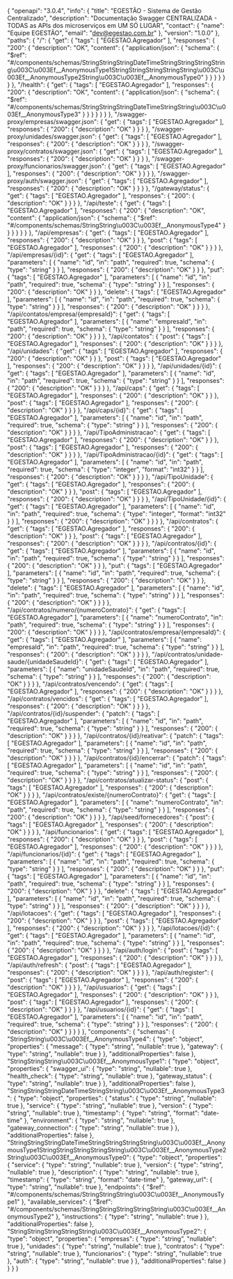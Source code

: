 {
  "openapi": "3.0.4",
  "info": {
    "title": "EGESTÃO - Sistema de Gestão Centralizado",
    "description": "Documentação Swagger CENTRALIZADA - TODAS as APIs dos microserviços em UM SÓ LUGAR",
    "contact": {
      "name": "Equipe EGESTÃO",
      "email": "dev@egestao.com.br"
    },
    "version": "1.0.0"
  },
  "paths": {
    "/": {
      "get": {
        "tags": [
          "EGESTAO.Agregador"
        ],
        "responses": {
          "200": {
            "description": "OK",
            "content": {
              "application/json": {
                "schema": {
                  "$ref": "#/components/schemas/StringStringStringDateTimeStringStringStringString\u003C\u003Ef__AnonymousType1StringStringStringStringString\u003C\u003Ef__AnonymousType2String\u003C\u003Ef__AnonymousType0"
                }
              }
            }
          }
        }
      }
    },
    "/health": {
      "get": {
        "tags": [
          "EGESTAO.Agregador"
        ],
        "responses": {
          "200": {
            "description": "OK",
            "content": {
              "application/json": {
                "schema": {
                  "$ref": "#/components/schemas/StringStringStringDateTimeStringString\u003C\u003Ef__AnonymousType3"
                }
              }
            }
          }
        }
      }
    },
    "/swagger-proxy/empresas/swagger.json": {
      "get": {
        "tags": [
          "EGESTAO.Agregador"
        ],
        "responses": {
          "200": {
            "description": "OK"
          }
        }
      }
    },
    "/swagger-proxy/unidades/swagger.json": {
      "get": {
        "tags": [
          "EGESTAO.Agregador"
        ],
        "responses": {
          "200": {
            "description": "OK"
          }
        }
      }
    },
    "/swagger-proxy/contratos/swagger.json": {
      "get": {
        "tags": [
          "EGESTAO.Agregador"
        ],
        "responses": {
          "200": {
            "description": "OK"
          }
        }
      }
    },
    "/swagger-proxy/funcionarios/swagger.json": {
      "get": {
        "tags": [
          "EGESTAO.Agregador"
        ],
        "responses": {
          "200": {
            "description": "OK"
          }
        }
      }
    },
    "/swagger-proxy/auth/swagger.json": {
      "get": {
        "tags": [
          "EGESTAO.Agregador"
        ],
        "responses": {
          "200": {
            "description": "OK"
          }
        }
      }
    },
    "/gateway/status": {
      "get": {
        "tags": [
          "EGESTAO.Agregador"
        ],
        "responses": {
          "200": {
            "description": "OK"
          }
        }
      }
    },
    "/api/teste": {
      "get": {
        "tags": [
          "EGESTAO.Agregador"
        ],
        "responses": {
          "200": {
            "description": "OK",
            "content": {
              "application/json": {
                "schema": {
                  "$ref": "#/components/schemas/StringString\u003C\u003Ef__AnonymousType4"
                }
              }
            }
          }
        }
      }
    },
    "/api/empresas": {
      "get": {
        "tags": [
          "EGESTAO.Agregador"
        ],
        "responses": {
          "200": {
            "description": "OK"
          }
        }
      },
      "post": {
        "tags": [
          "EGESTAO.Agregador"
        ],
        "responses": {
          "200": {
            "description": "OK"
          }
        }
      }
    },
    "/api/empresas/{id}": {
      "get": {
        "tags": [
          "EGESTAO.Agregador"
        ],
        "parameters": [
          {
            "name": "id",
            "in": "path",
            "required": true,
            "schema": {
              "type": "string"
            }
          }
        ],
        "responses": {
          "200": {
            "description": "OK"
          }
        }
      },
      "put": {
        "tags": [
          "EGESTAO.Agregador"
        ],
        "parameters": [
          {
            "name": "id",
            "in": "path",
            "required": true,
            "schema": {
              "type": "string"
            }
          }
        ],
        "responses": {
          "200": {
            "description": "OK"
          }
        }
      },
      "delete": {
        "tags": [
          "EGESTAO.Agregador"
        ],
        "parameters": [
          {
            "name": "id",
            "in": "path",
            "required": true,
            "schema": {
              "type": "string"
            }
          }
        ],
        "responses": {
          "200": {
            "description": "OK"
          }
        }
      }
    },
    "/api/contatos/empresa/{empresaId}": {
      "get": {
        "tags": [
          "EGESTAO.Agregador"
        ],
        "parameters": [
          {
            "name": "empresaId",
            "in": "path",
            "required": true,
            "schema": {
              "type": "string"
            }
          }
        ],
        "responses": {
          "200": {
            "description": "OK"
          }
        }
      }
    },
    "/api/contatos": {
      "post": {
        "tags": [
          "EGESTAO.Agregador"
        ],
        "responses": {
          "200": {
            "description": "OK"
          }
        }
      }
    },
    "/api/unidades": {
      "get": {
        "tags": [
          "EGESTAO.Agregador"
        ],
        "responses": {
          "200": {
            "description": "OK"
          }
        }
      },
      "post": {
        "tags": [
          "EGESTAO.Agregador"
        ],
        "responses": {
          "200": {
            "description": "OK"
          }
        }
      }
    },
    "/api/unidades/{id}": {
      "get": {
        "tags": [
          "EGESTAO.Agregador"
        ],
        "parameters": [
          {
            "name": "id",
            "in": "path",
            "required": true,
            "schema": {
              "type": "string"
            }
          }
        ],
        "responses": {
          "200": {
            "description": "OK"
          }
        }
      }
    },
    "/api/caps": {
      "get": {
        "tags": [
          "EGESTAO.Agregador"
        ],
        "responses": {
          "200": {
            "description": "OK"
          }
        }
      },
      "post": {
        "tags": [
          "EGESTAO.Agregador"
        ],
        "responses": {
          "200": {
            "description": "OK"
          }
        }
      }
    },
    "/api/caps/{id}": {
      "get": {
        "tags": [
          "EGESTAO.Agregador"
        ],
        "parameters": [
          {
            "name": "id",
            "in": "path",
            "required": true,
            "schema": {
              "type": "string"
            }
          }
        ],
        "responses": {
          "200": {
            "description": "OK"
          }
        }
      }
    },
    "/api/TipoAdministracao": {
      "get": {
        "tags": [
          "EGESTAO.Agregador"
        ],
        "responses": {
          "200": {
            "description": "OK"
          }
        }
      },
      "post": {
        "tags": [
          "EGESTAO.Agregador"
        ],
        "responses": {
          "200": {
            "description": "OK"
          }
        }
      }
    },
    "/api/TipoAdministracao/{id}": {
      "get": {
        "tags": [
          "EGESTAO.Agregador"
        ],
        "parameters": [
          {
            "name": "id",
            "in": "path",
            "required": true,
            "schema": {
              "type": "integer",
              "format": "int32"
            }
          }
        ],
        "responses": {
          "200": {
            "description": "OK"
          }
        }
      }
    },
    "/api/TipoUnidade": {
      "get": {
        "tags": [
          "EGESTAO.Agregador"
        ],
        "responses": {
          "200": {
            "description": "OK"
          }
        }
      },
      "post": {
        "tags": [
          "EGESTAO.Agregador"
        ],
        "responses": {
          "200": {
            "description": "OK"
          }
        }
      }
    },
    "/api/TipoUnidade/{id}": {
      "get": {
        "tags": [
          "EGESTAO.Agregador"
        ],
        "parameters": [
          {
            "name": "id",
            "in": "path",
            "required": true,
            "schema": {
              "type": "integer",
              "format": "int32"
            }
          }
        ],
        "responses": {
          "200": {
            "description": "OK"
          }
        }
      }
    },
    "/api/contratos": {
      "get": {
        "tags": [
          "EGESTAO.Agregador"
        ],
        "responses": {
          "200": {
            "description": "OK"
          }
        }
      },
      "post": {
        "tags": [
          "EGESTAO.Agregador"
        ],
        "responses": {
          "200": {
            "description": "OK"
          }
        }
      }
    },
    "/api/contratos/{id}": {
      "get": {
        "tags": [
          "EGESTAO.Agregador"
        ],
        "parameters": [
          {
            "name": "id",
            "in": "path",
            "required": true,
            "schema": {
              "type": "string"
            }
          }
        ],
        "responses": {
          "200": {
            "description": "OK"
          }
        }
      },
      "put": {
        "tags": [
          "EGESTAO.Agregador"
        ],
        "parameters": [
          {
            "name": "id",
            "in": "path",
            "required": true,
            "schema": {
              "type": "string"
            }
          }
        ],
        "responses": {
          "200": {
            "description": "OK"
          }
        }
      },
      "delete": {
        "tags": [
          "EGESTAO.Agregador"
        ],
        "parameters": [
          {
            "name": "id",
            "in": "path",
            "required": true,
            "schema": {
              "type": "string"
            }
          }
        ],
        "responses": {
          "200": {
            "description": "OK"
          }
        }
      }
    },
    "/api/contratos/numero/{numeroContrato}": {
      "get": {
        "tags": [
          "EGESTAO.Agregador"
        ],
        "parameters": [
          {
            "name": "numeroContrato",
            "in": "path",
            "required": true,
            "schema": {
              "type": "string"
            }
          }
        ],
        "responses": {
          "200": {
            "description": "OK"
          }
        }
      }
    },
    "/api/contratos/empresa/{empresaId}": {
      "get": {
        "tags": [
          "EGESTAO.Agregador"
        ],
        "parameters": [
          {
            "name": "empresaId",
            "in": "path",
            "required": true,
            "schema": {
              "type": "string"
            }
          }
        ],
        "responses": {
          "200": {
            "description": "OK"
          }
        }
      }
    },
    "/api/contratos/unidade-saude/{unidadeSaudeId}": {
      "get": {
        "tags": [
          "EGESTAO.Agregador"
        ],
        "parameters": [
          {
            "name": "unidadeSaudeId",
            "in": "path",
            "required": true,
            "schema": {
              "type": "string"
            }
          }
        ],
        "responses": {
          "200": {
            "description": "OK"
          }
        }
      }
    },
    "/api/contratos/vencendo": {
      "get": {
        "tags": [
          "EGESTAO.Agregador"
        ],
        "responses": {
          "200": {
            "description": "OK"
          }
        }
      }
    },
    "/api/contratos/vencidos": {
      "get": {
        "tags": [
          "EGESTAO.Agregador"
        ],
        "responses": {
          "200": {
            "description": "OK"
          }
        }
      }
    },
    "/api/contratos/{id}/suspender": {
      "patch": {
        "tags": [
          "EGESTAO.Agregador"
        ],
        "parameters": [
          {
            "name": "id",
            "in": "path",
            "required": true,
            "schema": {
              "type": "string"
            }
          }
        ],
        "responses": {
          "200": {
            "description": "OK"
          }
        }
      }
    },
    "/api/contratos/{id}/reativar": {
      "patch": {
        "tags": [
          "EGESTAO.Agregador"
        ],
        "parameters": [
          {
            "name": "id",
            "in": "path",
            "required": true,
            "schema": {
              "type": "string"
            }
          }
        ],
        "responses": {
          "200": {
            "description": "OK"
          }
        }
      }
    },
    "/api/contratos/{id}/encerrar": {
      "patch": {
        "tags": [
          "EGESTAO.Agregador"
        ],
        "parameters": [
          {
            "name": "id",
            "in": "path",
            "required": true,
            "schema": {
              "type": "string"
            }
          }
        ],
        "responses": {
          "200": {
            "description": "OK"
          }
        }
      }
    },
    "/api/contratos/atualizar-status": {
      "post": {
        "tags": [
          "EGESTAO.Agregador"
        ],
        "responses": {
          "200": {
            "description": "OK"
          }
        }
      }
    },
    "/api/contratos/existe/{numeroContrato}": {
      "get": {
        "tags": [
          "EGESTAO.Agregador"
        ],
        "parameters": [
          {
            "name": "numeroContrato",
            "in": "path",
            "required": true,
            "schema": {
              "type": "string"
            }
          }
        ],
        "responses": {
          "200": {
            "description": "OK"
          }
        }
      }
    },
    "/api/seed/fornecedores": {
      "post": {
        "tags": [
          "EGESTAO.Agregador"
        ],
        "responses": {
          "200": {
            "description": "OK"
          }
        }
      }
    },
    "/api/funcionarios": {
      "get": {
        "tags": [
          "EGESTAO.Agregador"
        ],
        "responses": {
          "200": {
            "description": "OK"
          }
        }
      },
      "post": {
        "tags": [
          "EGESTAO.Agregador"
        ],
        "responses": {
          "200": {
            "description": "OK"
          }
        }
      }
    },
    "/api/funcionarios/{id}": {
      "get": {
        "tags": [
          "EGESTAO.Agregador"
        ],
        "parameters": [
          {
            "name": "id",
            "in": "path",
            "required": true,
            "schema": {
              "type": "string"
            }
          }
        ],
        "responses": {
          "200": {
            "description": "OK"
          }
        }
      },
      "put": {
        "tags": [
          "EGESTAO.Agregador"
        ],
        "parameters": [
          {
            "name": "id",
            "in": "path",
            "required": true,
            "schema": {
              "type": "string"
            }
          }
        ],
        "responses": {
          "200": {
            "description": "OK"
          }
        }
      },
      "delete": {
        "tags": [
          "EGESTAO.Agregador"
        ],
        "parameters": [
          {
            "name": "id",
            "in": "path",
            "required": true,
            "schema": {
              "type": "string"
            }
          }
        ],
        "responses": {
          "200": {
            "description": "OK"
          }
        }
      }
    },
    "/api/lotacoes": {
      "get": {
        "tags": [
          "EGESTAO.Agregador"
        ],
        "responses": {
          "200": {
            "description": "OK"
          }
        }
      },
      "post": {
        "tags": [
          "EGESTAO.Agregador"
        ],
        "responses": {
          "200": {
            "description": "OK"
          }
        }
      }
    },
    "/api/lotacoes/{id}": {
      "get": {
        "tags": [
          "EGESTAO.Agregador"
        ],
        "parameters": [
          {
            "name": "id",
            "in": "path",
            "required": true,
            "schema": {
              "type": "string"
            }
          }
        ],
        "responses": {
          "200": {
            "description": "OK"
          }
        }
      }
    },
    "/api/auth/login": {
      "post": {
        "tags": [
          "EGESTAO.Agregador"
        ],
        "responses": {
          "200": {
            "description": "OK"
          }
        }
      }
    },
    "/api/auth/refresh": {
      "post": {
        "tags": [
          "EGESTAO.Agregador"
        ],
        "responses": {
          "200": {
            "description": "OK"
          }
        }
      }
    },
    "/api/auth/register": {
      "post": {
        "tags": [
          "EGESTAO.Agregador"
        ],
        "responses": {
          "200": {
            "description": "OK"
          }
        }
      }
    },
    "/api/usuarios": {
      "get": {
        "tags": [
          "EGESTAO.Agregador"
        ],
        "responses": {
          "200": {
            "description": "OK"
          }
        }
      },
      "post": {
        "tags": [
          "EGESTAO.Agregador"
        ],
        "responses": {
          "200": {
            "description": "OK"
          }
        }
      }
    },
    "/api/usuarios/{id}": {
      "get": {
        "tags": [
          "EGESTAO.Agregador"
        ],
        "parameters": [
          {
            "name": "id",
            "in": "path",
            "required": true,
            "schema": {
              "type": "string"
            }
          }
        ],
        "responses": {
          "200": {
            "description": "OK"
          }
        }
      }
    }
  },
  "components": {
    "schemas": {
      "StringString\u003C\u003Ef__AnonymousType4": {
        "type": "object",
        "properties": {
          "message": {
            "type": "string",
            "nullable": true
          },
          "gateway": {
            "type": "string",
            "nullable": true
          }
        },
        "additionalProperties": false
      },
      "StringStringString\u003C\u003Ef__AnonymousType1": {
        "type": "object",
        "properties": {
          "swagger_ui": {
            "type": "string",
            "nullable": true
          },
          "health_check": {
            "type": "string",
            "nullable": true
          },
          "gateway_status": {
            "type": "string",
            "nullable": true
          }
        },
        "additionalProperties": false
      },
      "StringStringStringDateTimeStringString\u003C\u003Ef__AnonymousType3": {
        "type": "object",
        "properties": {
          "status": {
            "type": "string",
            "nullable": true
          },
          "service": {
            "type": "string",
            "nullable": true
          },
          "version": {
            "type": "string",
            "nullable": true
          },
          "timestamp": {
            "type": "string",
            "format": "date-time"
          },
          "environment": {
            "type": "string",
            "nullable": true
          },
          "gateway_connection": {
            "type": "string",
            "nullable": true
          }
        },
        "additionalProperties": false
      },
      "StringStringStringDateTimeStringStringStringString\u003C\u003Ef__AnonymousType1StringStringStringStringString\u003C\u003Ef__AnonymousType2String\u003C\u003Ef__AnonymousType0": {
        "type": "object",
        "properties": {
          "service": {
            "type": "string",
            "nullable": true
          },
          "version": {
            "type": "string",
            "nullable": true
          },
          "description": {
            "type": "string",
            "nullable": true
          },
          "timestamp": {
            "type": "string",
            "format": "date-time"
          },
          "gateway_url": {
            "type": "string",
            "nullable": true
          },
          "endpoints": {
            "$ref": "#/components/schemas/StringStringString\u003C\u003Ef__AnonymousType1"
          },
          "available_services": {
            "$ref": "#/components/schemas/StringStringStringStringString\u003C\u003Ef__AnonymousType2"
          },
          "instructions": {
            "type": "string",
            "nullable": true
          }
        },
        "additionalProperties": false
      },
      "StringStringStringStringString\u003C\u003Ef__AnonymousType2": {
        "type": "object",
        "properties": {
          "empresas": {
            "type": "string",
            "nullable": true
          },
          "unidades": {
            "type": "string",
            "nullable": true
          },
          "contratos": {
            "type": "string",
            "nullable": true
          },
          "funcionarios": {
            "type": "string",
            "nullable": true
          },
          "auth": {
            "type": "string",
            "nullable": true
          }
        },
        "additionalProperties": false
      }
    }
  }
}